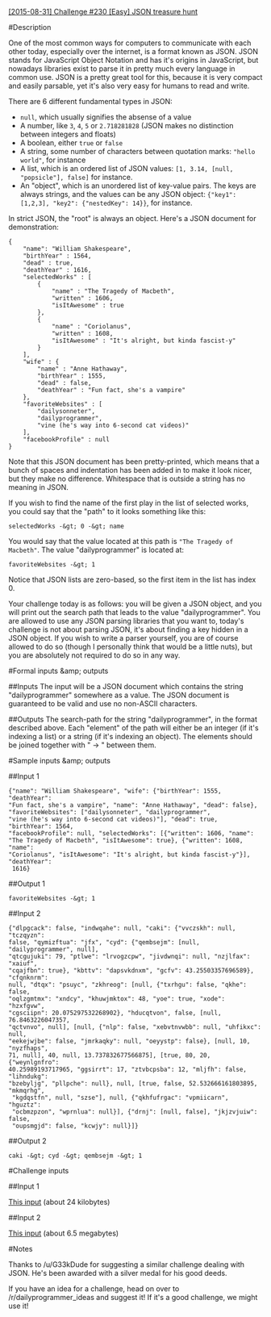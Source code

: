 [[2015-08-31] Challenge #230 [Easy] JSON treasure hunt](https://www.reddit.com/r/dailyprogrammer/comments/3j3pvm/20150831_challenge_230_easy_json_treasure_hunt/)

#Description

One of the most common ways for computers to communicate with each other today, especially over the internet, is a format known as JSON. JSON stands for JavaScript Object Notation and has it's origins in JavaScript, but nowadays libraries exist to parse it in pretty much every language in common use. JSON is a pretty great tool for this, because it is very compact and easily parsable, yet it's also very easy for humans to read and write. 

There are 6 different fundamental types in JSON:

 * `null`, which usually signifies the absense of a value
 * A number, like `3`, `4`, `5` or `2.718281828` (JSON makes no distinction between integers and floats)
 * A boolean, either `true` or `false`
 * A string, some number of characters between quotation marks: `"hello world"`, for instance
 * A list, which is an ordered list of JSON values: `[1, 3.14, [null, "popsicle"], false]` for instance. 
 * An "object", which is an unordered list of key-value pairs. The keys are always strings, and the values can be any JSON object: `{"key1": [1,2,3], "key2": {"nestedKey": 14}}`, for instance. 

In strict JSON, the "root" is always an object. Here's a JSON document for demonstration: 

    {
        "name": "William Shakespeare",
        "birthYear" : 1564,
        "dead" : true,
        "deathYear" : 1616,
        "selectedWorks" : [
            {
                "name" : "The Tragedy of Macbeth",
                "written" : 1606,
                "isItAwesome" : true
            },
            {
                "name" : "Coriolanus",
                "written" : 1608,
                "isItAwesome" : "It's alright, but kinda fascist-y"
            }
        ],
        "wife" : {
            "name" : "Anne Hathaway",
            "birthYear" : 1555,
            "dead" : false,
            "deathYear" : "Fun fact, she's a vampire"
        },
        "favoriteWebsites" : [
            "dailysonneter",
            "dailyprogrammer",
            "vine (he's way into 6-second cat videos)"
        ],
        "facebookProfile" : null
    }

Note that this JSON document has been pretty-printed, which means that a bunch of spaces and indentation has been added in to make it look nicer, but they make no difference. Whitespace that is outside a string has no meaning in JSON.

If you wish to find the name of the first play in the list of selected works, you could say that the "path" to it looks something like this: 

    selectedWorks -&gt; 0 -&gt; name

You would say that the value located at this path is `"The Tragedy of Macbeth"`. The value "dailyprogrammer" is located at:

    favoriteWebsites -&gt; 1

Notice that JSON lists are zero-based, so the first item in the list has index 0.

Your challenge today is as follows: you will be given a JSON object, and you will print out the search path that leads to the value "dailyprogrammer". You are allowed to use any JSON parsing libraries that you want to, today's challenge is not about parsing JSON, it's about finding a key hidden in a JSON object. If you wish to write a parser yourself, you are of course allowed to do so (though I personally think that would be a little nuts), but you are absolutely not required to do so in any way. 

#Formal inputs &amp;amp; outputs

##Inputs
The input will be a JSON document which contains the string "dailyprogrammer" somewhere as a value. The JSON document is guaranteed to be valid and use no non-ASCII characters. 

##Outputs
The search-path for the string "dailyprogrammer", in the format described above. Each "element" of the path will either be an integer (if it's indexing a list) or a string (if it's indexing an object). The elements should be joined together with " -&gt; " between them.

#Sample inputs &amp;amp; outputs

##Input 1

    {"name": "William Shakespeare", "wife": {"birthYear": 1555, "deathYear": 
    "Fun fact, she's a vampire", "name": "Anne Hathaway", "dead": false}, 
    "favoriteWebsites": ["dailysonneter", "dailyprogrammer", 
    "vine (he's way into 6-second cat videos)"], "dead": true, "birthYear": 1564, 
    "facebookProfile": null, "selectedWorks": [{"written": 1606, "name": 
    "The Tragedy of Macbeth", "isItAwesome": true}, {"written": 1608, "name": 
    "Coriolanus", "isItAwesome": "It's alright, but kinda fascist-y"}], "deathYear":
     1616}

##Output 1

    favoriteWebsites -&gt; 1

##Input 2

    {"dlpgcack": false, "indwqahe": null, "caki": {"vvczskh": null, "tczqyzn": 
    false, "qymizftua": "jfx", "cyd": {"qembsejm": [null, "dailyprogrammer", null], 
    "qtcgujuki": 79, "ptlwe": "lrvogzcpw", "jivdwnqi": null, "nzjlfax": "xaiuf", 
    "cqajfbn": true}, "kbttv": "dapsvkdnxm", "gcfv": 43.25503357696589}, "cfqnknrm": 
    null, "dtqx": "psuyc", "zkhreog": [null, {"txrhgu": false, "qkhe": false, 
    "oqlzgmtmx": "xndcy", "khuwjmktox": 48, "yoe": true, "xode": "hzxfgvw", 
    "cgsciipn": 20.075297532268902}, "hducqtvon", false, [null, 76.8463226047357, 
    "qctvnvo", null], [null, {"nlp": false, "xebvtnvwbb": null, "uhfikxc": null, 
    "eekejwjbe": false, "jmrkaqky": null, "oeyystp": false}, [null, 10, "nyzfhaps", 
    71, null], 40, null, 13.737832677566875], [true, 80, 20, {"weynlgnfro":
    40.25989193717965, "ggsirrt": 17, "ztvbcpsba": 12, "mljfh": false, "lihndukg": 
    "bzebyljg", "pllpche": null}, null, [true, false, 52.532666161803895, "mkmqrhg",
     "kgdqstfn", null, "szse"], null, {"qkhfufrgac": "vpmiicarn", "hguztz": 
     "ocbmzpzon", "wprnlua": null}], {"drnj": [null, false], "jkjzvjuiw": false, 
     "oupsmgjd": false, "kcwjy": null}]}

##Output 2

    caki -&gt; cyd -&gt; qembsejm -&gt; 1

#Challenge inputs

##Input 1

[This input](https://gist.githubusercontent.com/anonymous/8f35cc4fbbccf6d3f59f/raw/1f9786fc2fec9a7afa20cdd70d2d8afb7d3aecb9/challenge1.txt) (about 24 kilobytes)

##Input 2

[This input](https://gist.githubusercontent.com/anonymous/b7733192c0d1004a084b/raw/b5f8df53469410c634034c12d99bbb8ccc46f102/challenge2.txt) (about 6.5 megabytes)

#Notes

Thanks to /u/G33kDude for suggesting a similar challenge dealing with JSON. He's been awarded with a silver medal for his good deeds.

If you have an idea for a challenge, head on over to /r/dailyprogrammer_ideas and suggest it! If it's a good challenge, we might use it!


